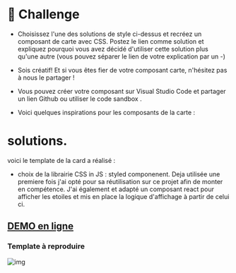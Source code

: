 # 💪 Challenge

- Choisissez l'une des solutions de style ci-dessus et recréez un composant de carte avec CSS. Postez le lien comme solution et expliquez pourquoi vous avez décidé d'utiliser cette solution plus qu'une autre (vous pouvez séparer le lien de votre explication par un  -)

- Sois créatif!  Et si vous êtes fier de votre composant carte, n'hésitez pas à nous le partager !

- Vous pouvez créer votre composant sur Visual Studio Code et partager un lien Github ou utiliser le code sandbox .

- Voici quelques inspirations pour les composants de la carte :

# solutions.

voici le template de la card a réalisé :  
- choix de la librairie CSS in JS  : styled componenent. Deja utilisée une premiere fois j'ai opté pour sa réutilisation sur ce projet afin de monter en compétence. J'ai également et adapté un composant react pour afficher les etoiles et mis en place la logique d'affichage à partir de celui ci.
##  [ DEMO en ligne](https://card-star-dgwebcreation.netlify.app/ 'site card en ligne')
### Template à reproduire  
![img](https://imgur.com/68UxnRH.png 'rendu')


